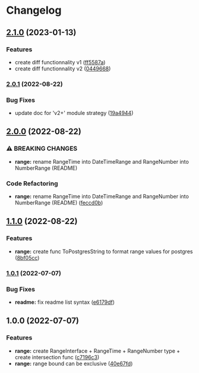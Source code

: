 # Changelog

## [2.1.0](https://www.github.com/Karnott/grange/compare/v2.0.1...v2.1.0) (2023-01-13)


### Features

* create diff functionnality v1 ([ff5587a](https://www.github.com/Karnott/grange/commit/ff5587a825cf4cb7d88ee24544b165c628741702))
* create diff functionnality v2 ([0449668](https://www.github.com/Karnott/grange/commit/044966815703da5a36e0fdb44356426d59e984e9))

### [2.0.1](https://www.github.com/Karnott/grange/compare/v2.0.0...v2.0.1) (2022-08-22)


### Bug Fixes

* update doc for 'v2+' module strategy ([19a4944](https://www.github.com/Karnott/grange/commit/19a4944837ed0336671678764e322e670d745442))

## [2.0.0](https://www.github.com/Karnott/grange/compare/v1.1.0...v2.0.0) (2022-08-22)


### ⚠ BREAKING CHANGES

* **range:** rename RangeTime into DateTimeRange and RangeNumber into NumberRange (README)

### Code Refactoring

* **range:** rename RangeTime into DateTimeRange and RangeNumber into NumberRange (README) ([feccd0b](https://www.github.com/Karnott/grange/commit/feccd0b2b88b6cecf57e476b122caac707b2c64a))

## [1.1.0](https://www.github.com/Karnott/grange/compare/v1.0.1...v1.1.0) (2022-08-22)


### Features

* **range:** create func ToPostgresString to format range values for postgres ([8bf05cc](https://www.github.com/Karnott/grange/commit/8bf05cc9bc6a9eab75de7f0106fd2942c45995eb))

### [1.0.1](https://www.github.com/Karnott/grange/compare/v1.0.0...v1.0.1) (2022-07-07)


### Bug Fixes

* **readme:** fix readme list syntax ([e6179df](https://www.github.com/Karnott/grange/commit/e6179dfa7f1fc1a83c1757345aa307f8cab776af))

## 1.0.0 (2022-07-07)


### Features

* **range:** create RangeInterface + RangeTime + RangeNumber type + create intersection func ([c7196c3](https://www.github.com/Karnott/grange/commit/c7196c3e85839fde53879e36970b13c9dbb5f36f))
* **range:** range bound can be exclusive ([40e67fd](https://www.github.com/Karnott/grange/commit/40e67fd7921bb6d40482fea85501dcc5710feb03))
